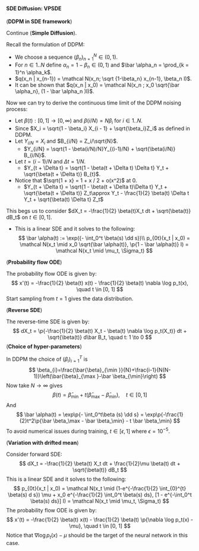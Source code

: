 #### SDE Diffusion: VPSDE

(**DDPM in SDE framework**)

Continue (**Simple Diffusion**).

Recall the formulation of DDPM:

- We choose a sequence $(\beta_n)_{n = 1}^N \in (0, 1)$.
- For $n \in 1.. N$ define $\alpha_n = 1 - \beta_n \in (0, 1)$ and $\bar \alpha_n = \prod_{k = 1}^n \alpha_k$.
- $q(x_n | x_{n-1}) = \mathcal N(x_n; \sqrt {1-\beta_n} x_{n-1}, \beta_n I)$.
- It can be shown that $q(x_n | x_0) = \mathcal N(x_n ; x_0 \sqrt{\bar \alpha_n}, (1 - \bar \alpha_n )I)$.

Now we can try to derive the continuous time limit of the DDPM noising process:

- Let $\beta(t):[0, 1] \to [0, \infty)$ and $\beta(i / N) = N \beta_i$ for $i \in 1..N$.
- Since $X_i = \sqrt{1 - \beta_i} X_{i - 1} + \sqrt{\beta_i}Z_i$ as defined in DDPM.
- Let $Y_{i/N} = X_i$ and $B_{i/N} = Z_i/\sqrt{N}$.
  - $Y_{i/N} = \sqrt{1 - \beta(i/N)/N}Y_{(i-1)/N} + \sqrt{\beta(i/N)} B_{i/N}$.
- Let $t = (i - 1) / N$ and $\Delta t = 1/N$.
  - $Y_{t + \Delta t} = \sqrt{1 - \beta(t + \Delta t) \Delta t} Y_t + \sqrt{\beta(t + \Delta t)} B_{t}$.
- Notice that $\sqrt{1 + x} = 1 + x / 2 + o(x^2)$ at $0$.
  - $Y_{t + \Delta t}  = \sqrt{1 - \beta(t + \Delta t)\Delta t} Y_t + \sqrt{\beta(t + \Delta t)} Z_t\approx Y_t - \frac{1}{2} \beta(t) \Delta t Y_t + \sqrt{\beta(t) \Delta t} Z_t$ 

This begs us to consider $dX_t = -\frac{1}{2} \beta(t)X_t dt + \sqrt{\beta(t)} dB_t$ on $t \in [0, 1]$.

- This is a linear SDE and it solves to the following:
  $$
  \bar \alpha(t) := \exp({- \int_0^t \beta(s) \dd s})\\
  p_{0t}(x_t | x_0) = \mathcal N(x_t \mid x_0 \sqrt{\bar \alpha(t)}, \p{1 - \bar \alpha(t)} I) = \mathcal N(x_t \mid \mu_t, \Sigma_t)
  $$

(**Probability flow ODE**)

The probability flow ODE is given by:
$$
x'(t) = -\frac{1}{2} \beta(t) x(t) - \frac{1}{2} \beta(t) \nabla \log p_t(x), \quad t \in [0, 1]
$$
Start sampling from $t = 1$ gives the data distribution.

(**Reverse SDE**)

The reverse-time SDE is given by:
$$
dX_t = \p{-\frac{1}{2} \beta(t) X_t - \beta(t) \nabla \log p_t(X_t)} dt + \sqrt{\beta(t)} d\bar B_t, \quad t: 1 \to 0
$$
(**Choice of hyper-parameters**)

In DDPM the choice of $(\beta_i)_{i = 1}^T$ is
$$
\beta_{i}=\frac{\bar{\beta}_{\min }}{N}+\frac{i-1}{N(N-1)}\left(\bar{\beta}_{\max }-\bar \beta_{\min}\right)
$$
Now take $N \to \infty$ gives 
$$
\beta(t)=\bar{\beta}_{\min }+t\left(\bar{\beta}_{\max }-\bar{\beta}_{\min }\right), \quad t\in [0, 1]
$$
And
$$
\bar \alpha(t) = \exp\p{- \int_0^t\beta (s) \dd s} = \exp\p{-\frac{1}{2}t^2\p{\bar \beta_\max - \bar \beta_\min} - t \bar \beta_\min}
$$
To avoid numerical issues during training, $t \in [\epsilon, 1]$ where $\epsilon = 10^{-5}$.

(**Variation with drifted mean**)

Consider forward SDE:
$$
dX_t = -\frac{1}{2} \beta(t) X_t dt + \frac{1}{2}\mu \beta(t) dt + \sqrt{\beta(t)} dB_t
$$
This is a linear SDE and it solves to the following:
$$
p_{0t}(x_t | x_0) = \mathcal N(x_t \mid (1-e^{-\frac{1}{2} \int_{0}^{t} \beta(s) d s}) \mu +  x_0 e^{-\frac{1}{2} \int_0^t \beta(s) ds}, [1 - e^{-\int_0^t \beta(s) ds}] I) = \mathcal N(x_t \mid \mu_t, \Sigma_t)
$$
The probability flow ODE is given by:
$$
x'(t) = -\frac{1}{2} \beta(t) x(t) - \frac{1}{2} \beta(t) \p{\nabla \log p_t(x) - \mu}, \quad t \in [0, 1]
$$
Notice that $\nabla \log p_t(x) - \mu$ should be the target of the neural network in this case.

